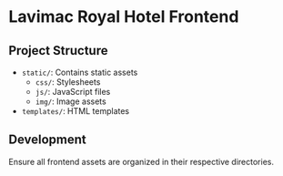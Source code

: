 # Lavimac Royal Hotel Frontend

## Project Structure
- `static/`: Contains static assets
  - `css/`: Stylesheets
  - `js/`: JavaScript files
  - `img/`: Image assets
- `templates/`: HTML templates

## Development
Ensure all frontend assets are organized in their respective directories.
